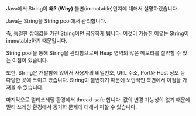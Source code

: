 Java에서 String이 **왜? (Why)** 불변(immutable)인지에 대해서 설명하겠습니다.

Java는 String을 String pool에서 관리합니다. 

즉, 동일한 상태값을 가진 String이면 공유하게 됩니다. 이것이 가능한 이유는 String이 immutable하기 때문입니다. 

String pool을 통해 String을 관리함으로써 Heap 영역의 많은 메모리를 절약할 수 있는 이점이 있습니다.

또한, String은 개발함에 있어서 사용자의 비밀번호, URL 주소, Port와 Host 정보 등 다양한 곳에 쓰이고 있습니다. String이 불변하기 때문에 보안적인 측면에서 이점을 가져올 수 있습니다.

마지막으로 멀티쓰레딩 환경에서 thread-safe 합니다. 값의 변경 가능성이 없기 때문에 멀티 쓰레딩 환경에서 동기화 문제에 대해서 피할 수 있습니다. 
